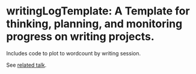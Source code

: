 # writingLogTemplate:  A Template for thinking, planning, and monitoring progress on writing projects. 

Includes code to plot to wordcount by writing session.

See [related talk](https://github.com/MooersLab/BerlinEmacsAugust2022).
